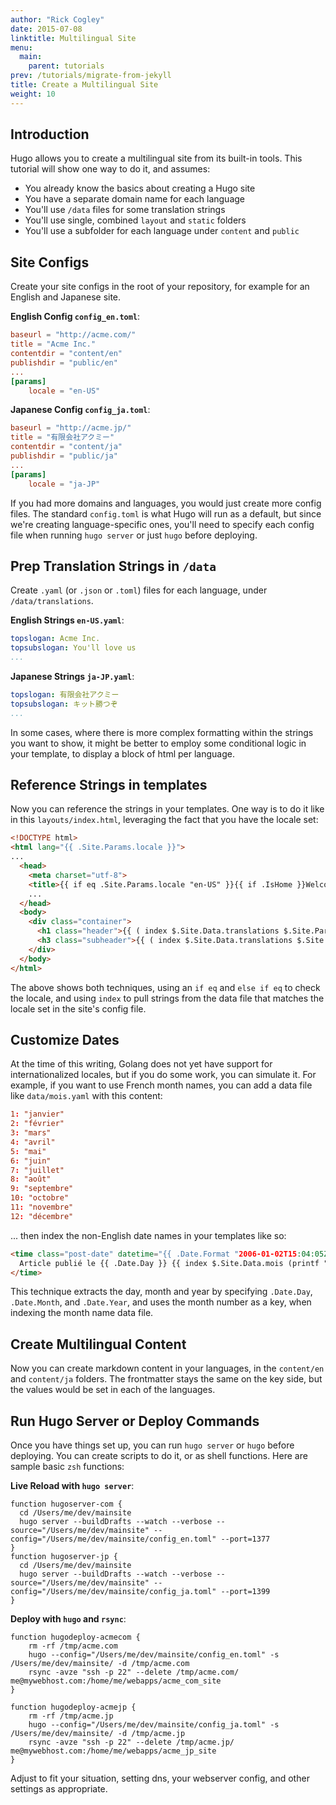 ```yaml
---
author: "Rick Cogley"
date: 2015-07-08
linktitle: Multilingual Site
menu:
  main:
    parent: tutorials
prev: /tutorials/migrate-from-jekyll
title: Create a Multilingual Site
weight: 10
---
```


## Introduction

Hugo allows you to create a multilingual site from its built-in tools. This tutorial will show one way to do it, and assumes:

* You already know the basics about creating a Hugo site
* You have a separate domain name for each language
* You'll use `/data` files for some translation strings
* You'll use single, combined `layout` and `static` folders
* You'll use a subfolder for each language under `content` and `public`

## Site Configs

Create your site configs in the root of your repository, for example for an English and Japanese site.

**English Config `config_en.toml`**:

~~~toml
baseurl = "http://acme.com/"
title = "Acme Inc."
contentdir = "content/en"
publishdir = "public/en"
...
[params]
    locale = "en-US"
~~~

**Japanese Config `config_ja.toml`**:

~~~toml
baseurl = "http://acme.jp/"
title = "有限会社アクミー"
contentdir = "content/ja"
publishdir = "public/ja"
...
[params]
    locale = "ja-JP"
~~~

If you had more domains and languages, you would just create more config files. The standard `config.toml` is what Hugo will run as a default, but since we're creating language-specific ones, you'll need to specify each config file when running `hugo server` or just `hugo` before deploying.

## Prep Translation Strings in `/data`

Create `.yaml` (or `.json` or `.toml`) files for each language, under `/data/translations`.

**English Strings `en-US.yaml`**:

~~~yaml
topslogan: Acme Inc.
topsubslogan: You'll love us
...
~~~

**Japanese Strings `ja-JP.yaml`**:

~~~yaml
topslogan: 有限会社アクミー
topsubslogan: キット勝つぞ
...
~~~

In some cases, where there is more complex formatting within the strings you want to show, it might be better to employ some conditional logic in your template, to display a block of html per language.

## Reference Strings in templates

Now you can reference the strings in your templates. One way is to do it like in this `layouts/index.html`, leveraging the fact that you have the locale set:

~~~html
<!DOCTYPE html>
<html lang="{{ .Site.Params.locale }}">
...
  <head>
    <meta charset="utf-8">
    <title>{{ if eq .Site.Params.locale "en-US" }}{{ if .IsHome }}Welcome to {{ end }}{{ end }}{{ .Title }}{{ if eq .Site.Params.locale "ja-JP" }}{{ if .IsHome }}へようこそ{{ end }}{{ end }}{{ if ne .Title .Site.Title }} : {{ .Site.Title }}{{ end }}</title>
    ...
  </head>
  <body>
    <div class="container">
      <h1 class="header">{{ ( index $.Site.Data.translations $.Site.Params.locale ).topslogan }}</h1>
      <h3 class="subheader">{{ ( index $.Site.Data.translations $.Site.Params.locale ).topsubslogan }}</h3>
    </div>
  </body>
</html>
~~~

The above shows both techniques, using an `if eq` and `else if eq` to check the locale, and using `index` to pull strings from the data file that matches the locale set in the site's config file.

## Customize Dates

At the time of this writing, Golang does not yet have support for internationalized locales, but if you do some work, you can simulate it. For example, if you want to use French month names, you can add a data file like ``data/mois.yaml`` with this content:

~~~toml
1: "janvier"
2: "février"
3: "mars"
4: "avril"
5: "mai"
6: "juin"
7: "juillet"
8: "août"
9: "septembre"
10: "octobre"
11: "novembre"
12: "décembre"
~~~

... then index the non-English date names in your templates like so:

~~~html
<time class="post-date" datetime="{{ .Date.Format "2006-01-02T15:04:05Z07:00" | safeHTML }}">
  Article publié le {{ .Date.Day }} {{ index $.Site.Data.mois (printf "%d" .Date.Month) }} {{ .Date.Year }} (dernière modification le {{ .Lastmod.Day }} {{ index $.Site.Data.mois (printf "%d" .Lastmod.Month) }} {{ .Lastmod.Year }})
</time>
~~~

This technique extracts the day, month and year by specifying ``.Date.Day``, ``.Date.Month``, and ``.Date.Year``, and uses the month number as a key, when indexing the month name data file.  

## Create Multilingual Content

Now you can create markdown content in your languages, in the `content/en` and `content/ja` folders. The frontmatter stays the same on the key side, but the values would be set in each of the languages.

## Run Hugo Server or Deploy Commands

Once you have things set up, you can run `hugo server` or `hugo` before deploying. You can create scripts to do it, or as shell functions. Here are sample basic `zsh` functions:

**Live Reload with `hugo server`**:

~~~shell
function hugoserver-com {
  cd /Users/me/dev/mainsite
  hugo server --buildDrafts --watch --verbose --source="/Users/me/dev/mainsite" --config="/Users/me/dev/mainsite/config_en.toml" --port=1377
}
function hugoserver-jp {
  cd /Users/me/dev/mainsite
  hugo server --buildDrafts --watch --verbose --source="/Users/me/dev/mainsite" --config="/Users/me/dev/mainsite/config_ja.toml" --port=1399
}
~~~

**Deploy with `hugo` and `rsync`**:

~~~shell
function hugodeploy-acmecom {
    rm -rf /tmp/acme.com
    hugo --config="/Users/me/dev/mainsite/config_en.toml" -s /Users/me/dev/mainsite/ -d /tmp/acme.com
    rsync -avze "ssh -p 22" --delete /tmp/acme.com/ me@mywebhost.com:/home/me/webapps/acme_com_site
}

function hugodeploy-acmejp {
    rm -rf /tmp/acme.jp
    hugo --config="/Users/me/dev/mainsite/config_ja.toml" -s /Users/me/dev/mainsite/ -d /tmp/acme.jp
    rsync -avze "ssh -p 22" --delete /tmp/acme.jp/ me@mywebhost.com:/home/me/webapps/acme_jp_site
}
~~~

Adjust to fit your situation, setting dns, your webserver config, and other settings as appropriate.

